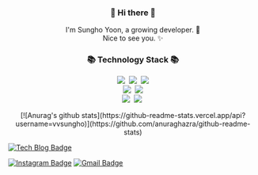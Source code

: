 <h3 align="center">
  👋 Hi there 👋
</h3>
<p align="center">
  I'm Sungho Yoon, a growing developer. 🌱 <br>
  Nice to see you. ✨
</p>
<h3 align="center">📚 Technology Stack 📚</h3>
<p align="center">
  <!--   <img src="https://img.shields.io/badge/-PYHTON-blue"/>&nbsp -->
  <img src="https://img.shields.io/badge/-JAVA-orange"/>&nbsp
  <img src="https://img.shields.io/badge/-JAVASCRIPT-yellow"/>&nbsp
  <img src="https://img.shields.io/badge/-MySQL-navy"/>
  <br>
  <!--   <img src="https://img.shields.io/badge/-Django-blue"/>&nbsp -->
  <!--   <img src="https://img.shields.io/badge/-Flask-blue"/>&nbsp -->
  <img src="https://img.shields.io/badge/-SpringBoot-orange"/>&nbsp
  <!--   <img src="https://img.shields.io/badge/-Nodejs-yellow"/> -->
  <img src="https://img.shields.io/badge/-Vuejs-yellow"/>
  <br>
  <img src="https://img.shields.io/badge/-AWS-black"/>&nbsp
  <img src="https://img.shields.io/badge/-Git-black"/>&nbsp
</p>

<div align="center">
[![Anurag's github stats](https://github-readme-stats.vercel.app/api?username=vvsungho)](https://github.com/anuraghazra/github-readme-stats)
<!-- [![Top Langs](https://github-readme-stats.vercel.app/api/top-langs/?username=vvsungho&hide=javascript,html)](https://github.com/anuraghazra/github-readme-stats) -->
</div>

[![Tech Blog Badge](http://img.shields.io/badge/-Tech%20blog-black?style=flat-square&logo=github&link=https://vvsungho.github.io/)](https://vvsungho.github.io/) 
<!-- [![Linkedin Badge](https://img.shields.io/badge/-LinkedIn-blue?style=flat-square&logo=Linkedin&logoColor=white&link=https://www.linkedin.com/in/vvsungho/)](https://www.linkedin.com/in/vvsungho/)  -->
<!-- [![Youtube Badge](https://img.shields.io/badge/Youtube-ff0000?style=flat-square&logo=youtube&link=https://www.youtube.com/c/vvsungho)](https://www.youtube.com/c/vvsungho)  -->
<!-- [![Facebook Badge](https://img.shields.io/badge/-Facebook-1877f2?style=flat-square&logo=facebook&logoColor=white&link=https://www.facebook.com/vvsungho)](https://www.facebook.com/vvsungho)  -->
[![Instagram Badge](https://img.shields.io/badge/-Instagram-dd2a7b?style=flat-square&logo=instagram&logoColor=white&link=https://www.instagram.com/vvsungho/)](https://www.instagram.com/vvsungho/) 
[![Gmail Badge](https://img.shields.io/badge/-Gmail-d14836?style=flat-square&logo=Gmail&logoColor=white&link=mailto:vvsungho@gmail.com)](mailto:vvsungho@gmail.com)

<!--
**vvsungho/vvsungho** is a ✨ _special_ ✨ repository because its `README.md` (this file) appears on your GitHub profile.

Here are some ideas to get you started:

- 🔭 I’m currently working on ...
- 🌱 I’m currently learning ...
- 👯 I’m looking to collaborate on ...
- 🤔 I’m looking for help with ...
- 💬 Ask me about ...
- 📫 How to reach me: ...
- 😄 Pronouns: ...
- ⚡ Fun fact: ...
-->
